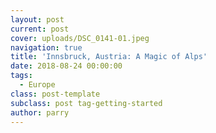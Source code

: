 ```yaml
---
layout: post
current: post
cover: uploads/DSC_0141-01.jpeg
navigation: true
title: 'Innsbruck, Austria: A Magic of Alps'
date: 2018-08-24 00:00:00
tags:
  - Europe
class: post-template
subclass: post tag-getting-started
author: parry
---
```

